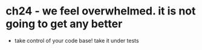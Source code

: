 # ch24 - we feel overwhelmed. it is not going to get any better

- take control of your code base! take it under tests
